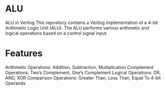 # ALU
ALU in Verilog This repository contains a Verilog implementation of a 4-bit Arithmetic Logic Unit (ALU). The ALU performs various arithmetic and logical operations based on a control signal input.
# Features
Arithmetic Operations: Addition, Subtraction, Multiplication
Complement Operations: Two’s Complement, One’s Complement
Logical Operations: OR, AND, XOR
Comparison Operations: Greater Than, Less Than, Equal To
4-bit Operands
